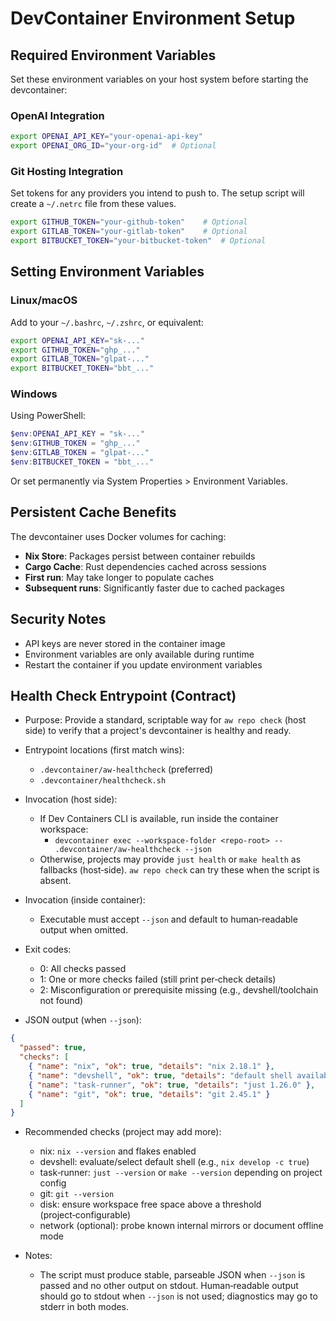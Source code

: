 # DevContainer Environment Setup

## Required Environment Variables

Set these environment variables on your host system before starting the devcontainer:

### OpenAI Integration

```bash
export OPENAI_API_KEY="your-openai-api-key"
export OPENAI_ORG_ID="your-org-id"  # Optional
```

### Git Hosting Integration

Set tokens for any providers you intend to push to. The setup script will create
a `~/.netrc` file from these values.

```bash
export GITHUB_TOKEN="your-github-token"    # Optional
export GITLAB_TOKEN="your-gitlab-token"    # Optional
export BITBUCKET_TOKEN="your-bitbucket-token"  # Optional
```

## Setting Environment Variables

### Linux/macOS

Add to your `~/.bashrc`, `~/.zshrc`, or equivalent:

```bash
export OPENAI_API_KEY="sk-..."
export GITHUB_TOKEN="ghp_..."
export GITLAB_TOKEN="glpat-..."
export BITBUCKET_TOKEN="bbt_..."
```

### Windows

Using PowerShell:

```powershell
$env:OPENAI_API_KEY = "sk-..."
$env:GITHUB_TOKEN = "ghp_..."
$env:GITLAB_TOKEN = "glpat-..."
$env:BITBUCKET_TOKEN = "bbt_..."
```

Or set permanently via System Properties > Environment Variables.

## Persistent Cache Benefits

The devcontainer uses Docker volumes for caching:

- **Nix Store**: Packages persist between container rebuilds
- **Cargo Cache**: Rust dependencies cached across sessions
- **First run**: May take longer to populate caches
- **Subsequent runs**: Significantly faster due to cached packages

## Security Notes

- API keys are never stored in the container image
- Environment variables are only available during runtime
- Restart the container if you update environment variables

## Health Check Entrypoint (Contract)

- Purpose: Provide a standard, scriptable way for `aw repo check` (host side) to verify that a project's devcontainer is healthy and ready.

- Entrypoint locations (first match wins):
  - `.devcontainer/aw-healthcheck` (preferred)
  - `.devcontainer/healthcheck.sh`

- Invocation (host side):
  - If Dev Containers CLI is available, run inside the container workspace:
    - `devcontainer exec --workspace-folder <repo-root> -- .devcontainer/aw-healthcheck --json`
  - Otherwise, projects may provide `just health` or `make health` as fallbacks (host‑side). `aw repo check` can try these when the script is absent.

- Invocation (inside container):
  - Executable must accept `--json` and default to human‑readable output when omitted.

- Exit codes:
  - 0: All checks passed
  - 1: One or more checks failed (still print per‑check details)
  - 2: Misconfiguration or prerequisite missing (e.g., devshell/toolchain not found)

- JSON output (when `--json`):

```json
{
  "passed": true,
  "checks": [
    { "name": "nix", "ok": true, "details": "nix 2.18.1" },
    { "name": "devshell", "ok": true, "details": "default shell available" },
    { "name": "task-runner", "ok": true, "details": "just 1.26.0" },
    { "name": "git", "ok": true, "details": "git 2.45.1" }
  ]
}
```

- Recommended checks (project may add more):
  - nix: `nix --version` and flakes enabled
  - devshell: evaluate/select default shell (e.g., `nix develop -c true`)
  - task‑runner: `just --version` or `make --version` depending on project config
  - git: `git --version`
  - disk: ensure workspace free space above a threshold (project‑configurable)
  - network (optional): probe known internal mirrors or document offline mode

- Notes:
  - The script must produce stable, parseable JSON when `--json` is passed and no other output on stdout. Human‑readable output should go to stdout when `--json` is not used; diagnostics may go to stderr in both modes.
